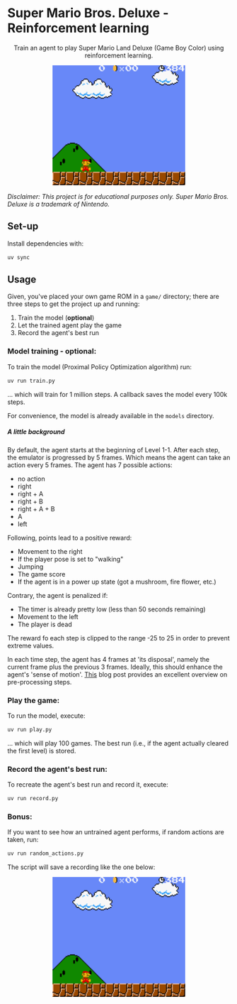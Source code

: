 # Super Mario Bros. Deluxe - Reinforcement learning

<div align="center">
    <p>
        Train an agent to play Super Mario Land Deluxe (Game Boy Color) 
        using reinforcement learning.
    </p>
  <img src="recordings/level1-1-cleared-realtime.gif" width="300" />
</div>

*Disclaimer: This project is for educational purposes only. 
Super Mario Bros. Deluxe is a trademark of Nintendo.*

## Set-up

Install dependencies with:

```bash
uv sync
```

## Usage

Given, you've placed your own game ROM in a `game/` directory;
there are three steps to get the project up and running:

1. Train the model (**optional**)
2. Let the trained agent play the game
3. Record the agent's best run

### Model training - **optional**:

To train the model (Proximal Policy Optimization algorithm) run:

```bash
uv run train.py
```

... which will train for 1 million steps. A callback saves the model every 
100k steps.

For convenience, the model is already available in the `models` directory.

##### A little background

By default, the agent starts at the beginning of Level 1-1. After each
step, the emulator is progressed by 5 frames. Which means the agent can 
take an action every 5 frames. The agent has 7 possible actions:

- no action
- right
- right + A
- right + B
- right + A + B
- A
- left

Following, points lead to a positive reward:

- Movement to the right
- If the player pose is set to "walking"
- Jumping
- The game score
- If the agent is in a power up state (got a mushroom, fire flower, etc.)

Contrary, the agent is penalized if:

- The timer is already pretty low (less than 50 seconds remaining)
- Movement to the left
- The player is dead

The reward fo each step is clipped to the range -25 to 25 in order to
prevent extreme values.

In each time step, the agent has 4 frames at 'its disposal',
namely the current frame plus the previous 3 frames. Ideally, this should
enhance the agent's 'sense of motion'. [This](https://danieltakeshi.github.io/2016/11/25/frame-skipping-and-preprocessing-for-deep-q-networks-on-atari-2600-games/)
blog post provides an excellent overview on pre-processing steps.

### Play the game:

To run the model, execute:

```bash
uv run play.py
```

... which will play 100 games. 
The best run (i.e., if the agent actually cleared the first level)
is stored. 

### Record the agent's best run:

To recreate the agent's best run and record it, execute:

```bash
uv run record.py
```

### Bonus:

If you want to see how an untrained agent performs, if random actions are 
taken, run:

```bash
uv run random_actions.py
```

The script will save a recording like the one below:

<div align="center">
    <img src="recordings/random_actions.gif" width="300" />
</div>
